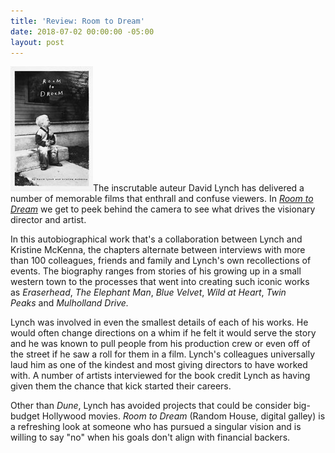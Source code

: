 ```yaml
---
title: 'Review: Room to Dream'
date: 2018-07-02 00:00:00 -05:00
layout: post
---
```


![](/assets/images/51byubQzJoL-132x200.jpg)The inscrutable auteur David Lynch has delivered a number of memorable films that enthrall and confuse viewers. In _[Room to Dream](https://amzn.to/2Nk4NKC)_ we get to peek behind the camera to see what drives the visionary director and artist.

In this autobiographical work that's a collaboration between Lynch and Kristine McKenna, the chapters alternate between interviews with more than 100 colleagues, friends and family and Lynch's own recollections of events. The biography ranges from stories of his growing up in a small western town to the processes that went into creating such iconic works as _Eraserhead_, _The Elephant Man_, _Blue Velvet_, _Wild at Heart_, _Twin Peaks_ and _Mulholland Drive._

Lynch was involved in even the smallest details of each of his works. He would often change directions on a whim if he felt it would serve the story and he was known to pull people from his production crew or even off of the street if he saw a roll for them in a film. Lynch's colleagues universally laud him as one of the kindest and most giving directors to have worked with. A number of artists interviewed for the book credit Lynch as having given them the chance that kick started their careers.

Other than _Dune_, Lynch has avoided projects that could be consider big-budget Hollywood movies. _Room to Dream_ (Random House, digital galley) is a refreshing look at someone who has pursued a singular vision and is willing to say "no" when his goals don't align with financial backers.
